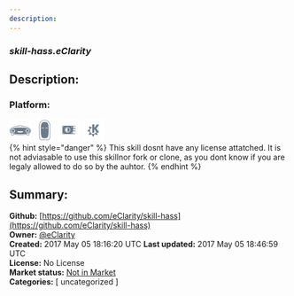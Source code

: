 ```yaml
---
description: 
---
```


### _skill-hass.eClarity_  
## Description:  
  
### Platform:  
 ![Mark I](../.gitbook/assets/mark-1-icon.png)  ![Mark II](../.gitbook/assets/mark-2-icon.png)  ![Picroft](../.gitbook/assets/picroft-icon.png)  ![plasmoid](../.gitbook/assets/kde.png)   
{% hint style="danger" %}
This skill dosnt have any license attatched. It is not adviasable to use this skillnor fork or clone, as you dont know if you are legaly allowed to do so by the auhtor.
{% endhint %}
  
## Summary:  
**Github:** [https://github.com/eClarity/skill-hass](https://github.com/eClarity/skill-hass)  
**Owner:** [@eClarity](https://github.com/eClarity)  
**Created:** 2017 May 05 18:16:20 UTC  **Last updated:** 2017 May 05 18:46:59 UTC  
**License:** No License  
**Market status:** [Not in Market](https://market.mycroft.ai/skill/)  
**Categories:** [ uncategorized ]   
